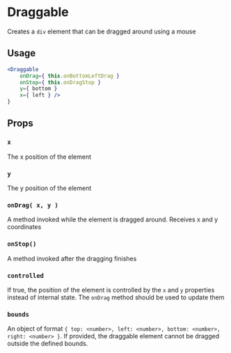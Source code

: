 Draggable
======

Creates a `div` element that can be dragged around using a mouse

## Usage

```jsx
<Draggable
    onDrag={ this.onBottomLeftDrag }
    onStop={ this.onDragStop }
    y={ bottom }
    x={ left } />
}
```

## Props

### `x`

The x position of the element

### `y`

The y position of the element

### `onDrag( x, y )`

A method invoked while the element is dragged around. Receives x and y coordinates

### `onStop()`

A method invoked after the dragging finishes

### `controlled`

If true, the position of the element is controlled by the `x` and `y` properties instead of internal state. The `onDrag` method should be used to update them

### `bounds`

An object of format `{ top: <number>, left: <number>, bottom: <number>, right: <number> }`. If provided, the draggable element cannot be dragged outside the defined bounds.
